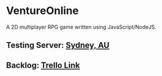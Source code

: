 # VentureOnline
A 2D multiplayer RPG game written using JavaScript/NodeJS.<br>
<h2>Testing Server: <a href="http://ventest.host">Sydney, AU</a></h2>
<h2>Backlog: <a href="https://trello.com/b/unN0cddD">Trello Link</a></h2>
